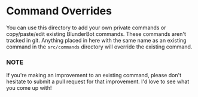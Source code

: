 # Command Overrides

You can use this directory to add your own private commands or copy/paste/edit existing BlunderBot commands. These commands aren't tracked in git. Anything placed in here with the same name as an existing command in the `src/commands` directory will override the existing command.

### NOTE

If you're making an improvement to an existing command, please don't hesitate to submit a pull request for that improvement. I'd love to see what you come up with!
